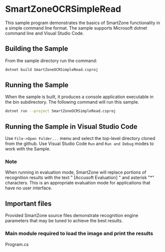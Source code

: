 # SmartZoneOCRSimpleRead

This sample program demonstrates the basics of SmartZone functionality in a simple command line format.
The sample supports Microsoft dotnet command line and Visual Studio Code.

## Building the Sample

From the sample directory run the command:

```bash
dotnet build SmartZoneOCRSimpleRead.csproj
```

## Running the Sample

When the sample is built, it produces a console application executable in the bin subdirectory. The following command will run this sample.

```bash
dotnet run --project SmartZoneOCRSimpleRead.csproj
```

## Running the Sample in Visual Studio Code

Use `File->Open Folder...` menu and select the top-level directory cloned from the github.
Use Visual Studio Code `Run` and `Run and Debug` modes to work with the Sample.

### Note

When running in evaluation mode, SmartZone will replace portions of recognition results with the text " [Accusoft Evaluation] " and asterisk "*" characters. This is an appropriate evaluation mode for applications that have no user interface.

## Important files

Provided SmartZone source files demonstrate recognition engine parameters that may be tuned to achieve the best results.

### Main module required to load the image and print the results

Program.cs

